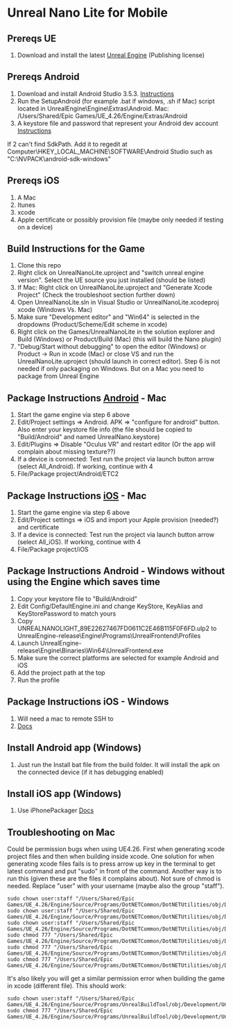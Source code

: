 # Unreal Nano Lite for Mobile

## Prereqs UE
1. Download and install the latest [Unreal Engine](https://www.unrealengine.com/en-US/download) (Publishing license)

## Prereqs Android
1. Download and install Android Studio 3.5.3. [Instructions](https://docs.unrealengine.com/en-US/Platforms/Mobile/Android/Setup/AndroidStudio/index.html)
2. Run the SetupAndroid (for example .bat if windows, .sh if Mac) script located in UnrealEngine\Engine\Extras\Android. Mac: /Users/Shared/Epic Games/UE_4.26/Engine/Extras/Android
3. A keystore file and password that represent your Android dev account [Instructions](https://docs.unrealengine.com/en-US/Platforms/Mobile/Android/DistributionSigning/index.html)

If 2 can't find SdkPath. Add it to regedit at Computer\HKEY_LOCAL_MACHINE\SOFTWARE\Android Studio such as "C:\NVPACK\android-sdk-windows"

## Prereqs iOS
1. A Mac
2. Itunes
3. xcode
4. Apple certificate or possibly provision file (maybe only needed if testing on a device)

## Build Instructions for the Game
1. Clone this repo
2. Right click on UnrealNanoLite.uproject and "switch unreal engine version". Select the UE source you just installed (should be listed)
3. If Mac: Right click on UnrealNanoLite.uproject and "Generate Xcode Project" (Check the troubleshoot section further down)
4. Open UnrealNanoLite.sln in Visual Studio or UnrealNanoLite.xcodeproj xcode (Windows Vs. Mac)
5. Make sure "Development editor" and "Win64" is selected in the dropdowns (Product/Scheme/Edit scheme in xcode)
6. Right click on the Games/UnrealNanoLite in the solution explorer and Build (Windows) or Product/Build (Mac) (this will build the Nano plugin)
7. "Debug/Start without debugging" to open the editor (Windows) or Product -> Run in xcode (Mac) or close VS and run the UnrealNanoLite.uproject (should launch in correct editor). Step 6 is not needed if only packaging on Windows. But on a Mac you need to package from Unreal Engine

## Package Instructions [Android](https://docs.unrealengine.com/en-US/Platforms/Mobile/Android/PackagingAndroidProject/index.html) - Mac
1. Start the game engine via step 6 above
2. Edit/Project settings => Android. APK => "configure for android" button. Also enter your keystore file info (the file should be copied to "Build/Android" and named UnrealNano.keystore)
3. Edit/Plugins => Disable "Oculus VR" and restart editor (Or the app will complain about missing texture??)
4. If a device is connected: Test run the project via launch button arrow (select All_Android). If working, continue with 4
5. File/Package project/Android/ETC2

## Package Instructions [iOS](https://docs.unrealengine.com/en-US/Platforms/Mobile/iOS/PackagingiOSProject/index.html) - Mac
1. Start the game engine via step 6 above
2. Edit/Project settings => iOS and import your Apple provision (needed?) and certificate
3. If a device is connected: Test run the project via launch button arrow (select All_iOS). If working, continue with 4
4. File/Package project/iOS

## Package Instructions Android - Windows without using the Engine which saves time
1. Copy your keystore file to "Build/Android"
2. Edit Config/DefaultEngine.ini and change KeyStore, KeyAlias and KeyStorePassword to match yours
3. Copy UNREALNANOLIGHT_89E22627467FD0611C2E46B115F0F6FD.ulp2 to UnrealEngine-release\Engine\Programs\UnrealFrontend\Profiles
4. Launch UnrealEngine-release\Engine\Binaries\Win64\UnrealFrontend.exe
5. Make sure the correct platforms are selected for example Android and iOS
6. Add the project path at the top
7. Run the profile

## Package Instructions iOS - Windows
1. Will need a mac to remote SSH to
2. [Docs](https://docs.unrealengine.com/en-US/Platforms/Mobile/iOS/Windows/index.html)

## Install Android app (Windows)
1. Just run the Install bat file from the build folder. It will install the apk on the connected device (if it has debugging enabled)

## Install iOS app (Windows)
1. Use iPhonePackager [Docs](https://docs.unrealengine.com/en-US/Platforms/Mobile/iOS/iPhonePackager/index.html)

## Troubleshooting on Mac
Could be permission bugs when using UE4.26. First when generating xcode project files and then when building inside xcode. One solution for when generating xcode files fails is to press arrow up key in the terminal to get latest command and put "sudo" in front of the command. Another way is to run this (given these are the files it complains about). Not sure of chmod is needed.
Replace "user" with your username (maybe also the group "staff").

```
sudo chown user:staff "/Users/Shared/Epic Games/UE_4.26/Engine/Source/Programs/DotNETCommon/DotNETUtilities/obj/Development/DotNETUtilities.dll"
sudo chown user:staff "/Users/Shared/Epic Games/UE_4.26/Engine/Source/Programs/DotNETCommon/DotNETUtilities/obj/Development/DotNETUtilities.pdb"
sudo chown user:staff "/Users/Shared/Epic Games/UE_4.26/Engine/Source/Programs/DotNETCommon/DotNETUtilities/obj/Development/DotNETUtilities.csproj.FilesWrittenAbsolute.txt"
sudo chmod 777 "/Users/Shared/Epic Games/UE_4.26/Engine/Source/Programs/DotNETCommon/DotNETUtilities/obj/Development/DotNETUtilities.dll"
sudo chmod 777 "/Users/Shared/Epic Games/UE_4.26/Engine/Source/Programs/DotNETCommon/DotNETUtilities/obj/Development/DotNETUtilities.pdb"
sudo chmod 777 "/Users/Shared/Epic Games/UE_4.26/Engine/Source/Programs/DotNETCommon/DotNETUtilities/obj/Development/DotNETUtilities.csproj.FilesWrittenAbsolute.txt"
```

It's also likely you will get a similar permission error when building the game in xcode (different file). This should work:

```
sudo chown user:staff "/Users/Shared/Epic Games/UE_4.26/Engine/Source/Programs/UnrealBuildTool/obj/Development/UnrealBuildTool.csproj.FilesWrittenAbsolute.txt"
sudo chmod 777 "/Users/Shared/Epic Games/UE_4.26/Engine/Source/Programs/UnrealBuildTool/obj/Development/UnrealBuildTool.csproj.FilesWrittenAbsolute.txt"
```